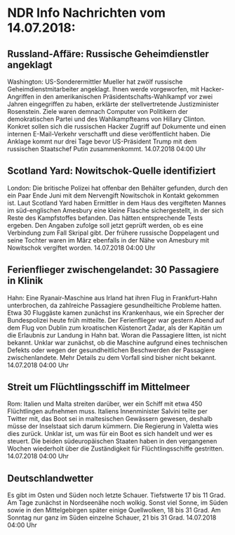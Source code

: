 # NDR Info Nachrichten vom 14.07.2018:


## Russland-Affäre: Russische Geheimdienstler angeklagt
Washington: US-Sonderermittler Mueller hat zwölf russische Geheimdienstmitarbeiter angeklagt. Ihnen werde vorgeworfen, mit Hacker-Angriffen in den amerikanischen Präsidentschafts-Wahlkampf vor zwei Jahren eingegriffen zu haben, erklärte der stellvertretende Justizminister Rosenstein. Ziele waren demnach Computer von Politikern der demokratischen Partei und des Wahlkampfteams von Hillary Clinton. Konkret sollen sich die russischen Hacker Zugriff auf Dokumente und einen internen E-Mail-Verkehr verschafft und diese veröffentlicht haben. Die Anklage kommt nur drei Tage bevor US-Präsident Trump mit dem russischen Staatschef Putin zusammenkommt. 14.07.2018 04:00 Uhr 

## Scotland Yard: Nowitschok-Quelle identifiziert
London: Die britische Polizei hat offenbar den Behälter gefunden, durch den ein Paar Ende Juni mit dem Nervengift Nowitschok in Kontakt gekommen ist. Laut Scotland Yard haben Ermittler in dem Haus des vergifteten Mannes im süd-englischen Amesbury eine kleine Flasche sichergestellt, in der sich Reste des Kampfstoffes befanden. Das hätten entsprechende Tests ergeben. Den Angaben zufolge soll jetzt geprüft werden, ob es eine Verbindung zum Fall Skripal gibt. Der frühere russische Doppelagent und seine Tochter waren im März ebenfalls in der Nähe von Amesbury mit Nowitschok vergiftet worden. 14.07.2018 04:00 Uhr 

## Ferienflieger zwischengelandet: 30 Passagiere in Klinik
Hahn: Eine Ryanair-Maschine aus Irland hat ihren Flug in Frankfurt-Hahn unterbrochen, da zahlreiche Passagiere gesundheiltiche Probleme hatten. Etwa 30 Fluggäste kamen zunächst ins Krankenhaus, wie ein Sprecher der Bundespolizei heute früh mitteilte. Der Ferienflieger war gestern Abend auf dem Flug von Dublin zum kroatischen Küstenort Zadar, als der Kapitän um die Erlaubnis zur Landung in Hahn bat. Woran die Passagiere litten, ist nicht bekannt. Unklar war zunächst, ob die Maschine aufgrund eines technischen Defekts oder wegen der gesundheitlichen Beschwerden der Passagiere zwischenlandete. Mehr Details zu dem Vorfall sind bisher nicht bekannt. 14.07.2018 04:00 Uhr 

## Streit um Flüchtlingsschiff im Mittelmeer
Rom:	Italien und Malta streiten darüber, wer ein Schiff mit etwa 450 Flüchtlingen aufnehmen muss. Italiens Innenminister Salvini teilte per Twitter mit, das Boot sei in maltesischen Gewässern gewesen, deshalb müsse der Inselstaat sich darum kümmern. Die Regierung in Valetta wies dies zurück. Unklar ist, um was für ein Boot es sich handelt und wer es steuert. Die beiden südeuropäischen Staaten haben in den vergangenen Wochen wiederholt über die Zuständigkeit für Flüchtlingsschiffe gestritten. 14.07.2018 04:00 Uhr 

## Deutschlandwetter
Es gibt im Osten und Süden noch letzte Schauer. Tiefstwerte 17 bis 11 Grad. Am Tage zunächst in Nordseenähe noch wolkig. Sonst viel Sonne, im Süden sowie in den Mittelgebirgen später einige Quellwolken, 18 bis 31 Grad. Am Sonntag nur ganz im Süden einzelne Schauer, 21 bis 31 Grad. 14.07.2018 04:00 Uhr 
